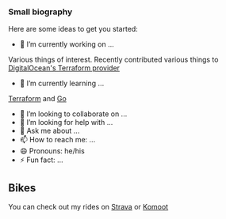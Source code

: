 ### Small biography

Here are some ideas to get you started:

- 🔭 I’m currently working on ...

Various things of interest. Recently contributed various things to [DigitalOcean's Terraform provider](https://github.com/digitalocean/terraform-provider-digitalocean)

- 🌱 I’m currently learning ...

[Terraform](https://www.terraform.io/) and [Go](https://golang.org/)

- 👯 I’m looking to collaborate on ...
- 🤔 I’m looking for help with ...
- 💬 Ask me about ...
- 📫 How to reach me: ...
- 😄 Pronouns: he/his
- ⚡ Fun fact: ...

## Bikes

You can check out my rides on [Strava](https://www.strava.com/athletes/56320231) or [Komoot](https://www.komoot.com/user/852999494789)
